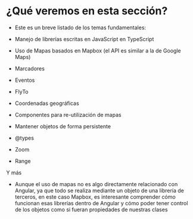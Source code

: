 # ¿Qué veremos en esta sección?

 
- Este es un breve listado de los temas fundamentales:

* Manejo de librerías escritas en JavaScript en TypeScript

* Uso de Mapas basados en Mapbox (el API es similar a la de Google Maps)

* Marcadores

* Eventos

* FlyTo

* Coordenadas geográficas

* Componentes para re-utilización de mapas

* Mantener objetos de forma persistente

* @types

* Zoom

* Range

Y más

- Aunque el uso de mapas no es algo directamente relacionado con Angular, ya que todo se realiza mediante un objeto de una librería de terceros, en este caso Mapbox, es interesante comprender cómo funcionan esas librerías dentro de Angular y cómo poder tener control de los objetos como si fueran propiedades de nuestras clases
